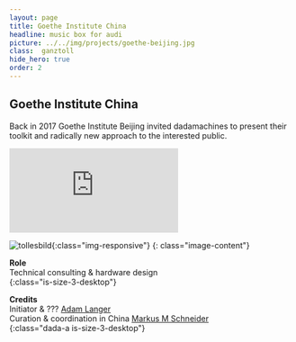```yaml
---
layout: page
title: Goethe Institute China
headline: music box for audi
picture: ../../img/projects/goethe-beijing.jpg
class:  ganztoll
hide_hero: true
order: 2
---
```


<section class="section px-0 column is-8">
    <h1 class="title is-size-1-desktop">Goethe Institute China</h1>
    <p class="subtitle is-size-3-desktop mt-1">Back in 2017 Goethe Institute Beijing invited dadamachines to present their toolkit and radically new approach to the interested public.</p>
</section>

<div class='embed-container'><iframe src='https://www.youtube.com/embed/MczGVLDbZF8' frameborder='0' allowfullscreen></iframe></div>

![tollesbild](../../img/projects/goethe-beijing.jpg){:class="img-responsive"}
{: class="image-content"}

**Role**  
Technical consulting & hardware design    
{:class="is-size-3-desktop"}  

**Credits**  
Initiator & ??? [Adam Langer](https://neulantvanexel.de/)  
Curation & coordination in China [Markus M Schneider](http://zmors.de)  
{:class="dada-a is-size-3-desktop"}  